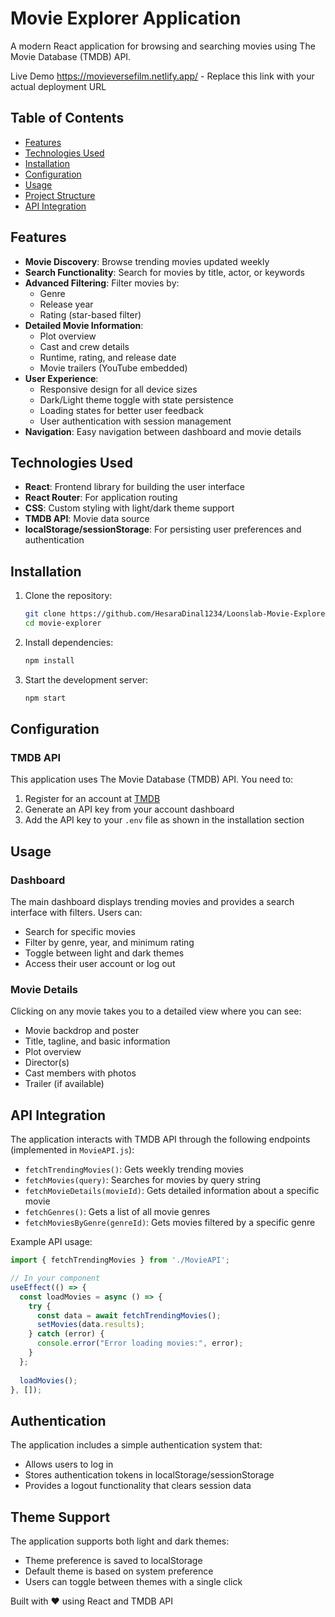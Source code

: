 # Movie Explorer Application

A modern React application for browsing and searching movies using The Movie Database (TMDB) API.

Live Demo
https://movieversefilm.netlify.app/ - Replace this link with your actual deployment URL

## Table of Contents

- [Features](#features)
- [Technologies Used](#technologies-used)
- [Installation](#installation)
- [Configuration](#configuration)
- [Usage](#usage)
- [Project Structure](#project-structure)
- [API Integration](#api-integration)


## Features

- **Movie Discovery**: Browse trending movies updated weekly
- **Search Functionality**: Search for movies by title, actor, or keywords
- **Advanced Filtering**: Filter movies by:
  - Genre
  - Release year
  - Rating (star-based filter)
- **Detailed Movie Information**:
  - Plot overview
  - Cast and crew details
  - Runtime, rating, and release date
  - Movie trailers (YouTube embedded)
- **User Experience**:
  - Responsive design for all device sizes
  - Dark/Light theme toggle with state persistence
  - Loading states for better user feedback
  - User authentication with session management
- **Navigation**: Easy navigation between dashboard and movie details

## Technologies Used

- **React**: Frontend library for building the user interface
- **React Router**: For application routing
- **CSS**: Custom styling with light/dark theme support
- **TMDB API**: Movie data source
- **localStorage/sessionStorage**: For persisting user preferences and authentication

## Installation

1. Clone the repository:
   ```bash
   git clone https://github.com/HesaraDinal1234/Loonslab-Movie-Explore-App.git
   cd movie-explorer
   ```

2. Install dependencies:
   ```bash
   npm install
   ```

3. Start the development server:
   ```bash
   npm start
   ```

## Configuration

### TMDB API
This application uses The Movie Database (TMDB) API. You need to:

1. Register for an account at [TMDB](https://www.themoviedb.org/)
2. Generate an API key from your account dashboard
3. Add the API key to your `.env` file as shown in the installation section

## Usage

### Dashboard
The main dashboard displays trending movies and provides a search interface with filters. Users can:
- Search for specific movies
- Filter by genre, year, and minimum rating
- Toggle between light and dark themes
- Access their user account or log out

### Movie Details
Clicking on any movie takes you to a detailed view where you can see:
- Movie backdrop and poster
- Title, tagline, and basic information
- Plot overview
- Director(s)
- Cast members with photos
- Trailer (if available)

## API Integration

The application interacts with TMDB API through the following endpoints (implemented in `MovieAPI.js`):

- `fetchTrendingMovies()`: Gets weekly trending movies
- `fetchMovies(query)`: Searches for movies by query string
- `fetchMovieDetails(movieId)`: Gets detailed information about a specific movie
- `fetchGenres()`: Gets a list of all movie genres
- `fetchMoviesByGenre(genreId)`: Gets movies filtered by a specific genre

Example API usage:

```javascript
import { fetchTrendingMovies } from './MovieAPI';

// In your component
useEffect(() => {
  const loadMovies = async () => {
    try {
      const data = await fetchTrendingMovies();
      setMovies(data.results);
    } catch (error) {
      console.error("Error loading movies:", error);
    }
  };
  
  loadMovies();
}, []);
```

## Authentication

The application includes a simple authentication system that:
- Allows users to log in
- Stores authentication tokens in localStorage/sessionStorage
- Provides a logout functionality that clears session data

## Theme Support

The application supports both light and dark themes:
- Theme preference is saved to localStorage
- Default theme is based on system preference
- Users can toggle between themes with a single click



Built with ❤️ using React and TMDB API